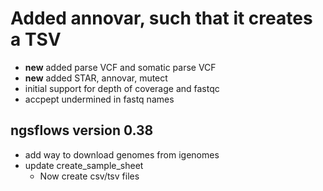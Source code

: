 # Added annovar, such that it creates a TSV
- **new** added parse VCF and somatic parse VCF
- **new** added STAR, annovar, mutect
- initial support for depth of coverage and fastqc
- accpept undermined in fastq names

## ngsflows version 0.38
- add way to download genomes from igenomes
- update create_sample_sheet
	- Now create csv/tsv files
